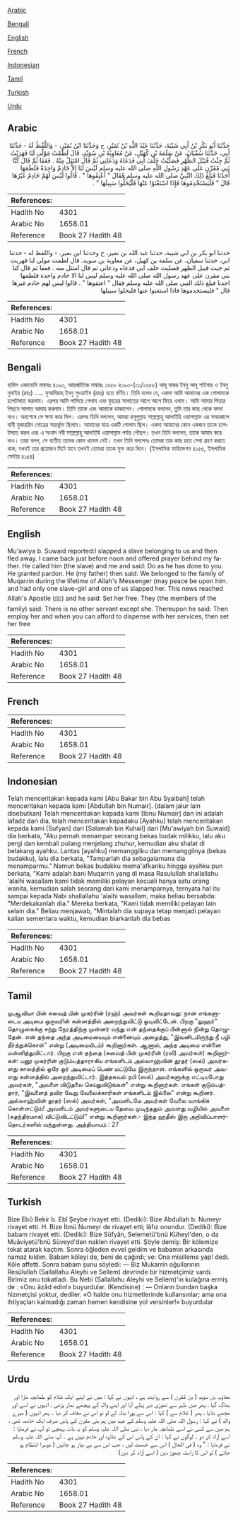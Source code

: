 [Arabic](#arabic)

[Bengali](#bengali)

[English](#english)

[French](#french)

[Indonesian](#indonesian)

[Tamil](#tamil)

[Turkish](#turkish)

[Urdu](#urdu)

## Arabic


<div dir="rtl" lang="ar" style={{fontSize:'larger',backgroundColor:'#f8f9fa',padding:20}}>
حَدَّثَنَا أَبُو بَكْرِ بْنُ أَبِي شَيْبَةَ، حَدَّثَنَا عَبْدُ اللَّهِ بْنُ نُمَيْرٍ، ح وَحَدَّثَنَا ابْنُ نُمَيْرٍ، - وَاللَّفْظُ لَهُ - حَدَّثَنَا أَبِي، حَدَّثَنَا سُفْيَانُ، عَنْ سَلَمَةَ بْنِ كُهَيْلٍ، عَنْ مُعَاوِيَةَ بْنِ سُوَيْدٍ، قَالَ لَطَمْتُ مَوْلًى لَنَا فَهَرَبْتُ ثُمَّ جِئْتُ قُبَيْلَ الظُّهْرِ فَصَلَّيْتُ خَلْفَ أَبِي فَدَعَاهُ وَدَعَانِي ثُمَّ قَالَ امْتَثِلْ مِنْهُ ‏.‏ فَعَفَا ثُمَّ قَالَ كُنَّا بَنِي مُقَرِّنٍ عَلَى عَهْدِ رَسُولِ اللَّهِ صلى الله عليه وسلم لَيْسَ لَنَا إِلاَّ خَادِمٌ وَاحِدَةٌ فَلَطَمَهَا أَحَدُنَا فَبَلَغَ ذَلِكَ النَّبِيَّ صلى الله عليه وسلم فَقَالَ ‏"‏ أَعْتِقُوهَا ‏"‏ ‏.‏ قَالُوا لَيْسَ لَهُمْ خَادِمٌ غَيْرُهَا قَالَ ‏"‏ فَلْيَسْتَخْدِمُوهَا فَإِذَا اسْتَغْنَوْا عَنْهَا فَلْيُخَلُّوا سَبِيلَهَا ‏"‏ ‏.‏
</div>
<div style={{backgroundColor:'#f8f9fa',padding:20, marginBottom: 10}}><table> <thead> <tr> <th>References:</th> <th></th> </tr> </thead> <tbody><tr><td>Hadith No</td><td>4301</td></tr><tr><td>Arabic No</td><td>1658.01</td></tr><tr><td>Reference</td><td>Book 27 Hadith 48</td></tr></tbody></table></div>


<div dir="rtl" lang="ar" style={{fontSize:'larger',backgroundColor:'#f8f9fa',padding:20}}>
حدثنا ابو بكر بن ابي شيبة، حدثنا عبد الله بن نمير، ح وحدثنا ابن نمير، - واللفظ له - حدثنا ابي، حدثنا سفيان، عن سلمة بن كهيل، عن معاوية بن سويد، قال لطمت مولى لنا فهربت ثم جيت قبيل الظهر فصليت خلف ابي فدعاه ودعاني ثم قال امتثل منه . فعفا ثم قال كنا بني مقرن على عهد رسول الله صلى الله عليه وسلم ليس لنا الا خادم واحدة فلطمها احدنا فبلغ ذلك النبي صلى الله عليه وسلم فقال " اعتقوها " . قالوا ليس لهم خادم غيرها قال " فليستخدموها فاذا استغنوا عنها فليخلوا سبيلها
</div>
<div style={{backgroundColor:'#f8f9fa',padding:20, marginBottom: 10}}><table> <thead> <tr> <th>References:</th> <th></th> </tr> </thead> <tbody><tr><td>Hadith No</td><td>4301</td></tr><tr><td>Arabic No</td><td>1658.01</td></tr><tr><td>Reference</td><td>Book 27 Hadith 48</td></tr></tbody></table></div>

## Bengali


<div dir="ltr" lang="bn" style={{fontSize:'larger',backgroundColor:'#f8f9fa',padding:20}}>
হাদিস একাডেমি নাম্বারঃ ৪১৯৩, আন্তর্জাতিক নাম্বারঃ ১৬৫৮ ৪১৯৩-(৩১/১৬৫৮) আবূ বাকর ইবনু আবূ শাইবাহ ও ইবনু নুমাইর (রহঃ) ..... মুআবিয়াহ্ ইবনু সুওয়াইদ (রহঃ) হতে বর্ণিত। তিনি বলেন যে, একদা আমি আমাদের এক গোলামকে চপেটাঘাত করলাম। এরপর আমি পালিয়ে গেলাম এবং যুহরের সালাতের আগে আগে ফিরে এলাম। আমি আমার পিতার পিছনে সালাত আদায় করলাম। তিনি তাকে এবং আমাকে ডাকালেন। গোলামকে বললেন, তুমি তার কাছ থেকে বদলা নাও। অবশেষে সে ক্ষমা করে দিল। এরপর তিনি বললেন, আমরা রসূলুল্লাহ সাল্লাল্লাহু আলাইহি ওয়াসাল্লাম এর সময়কালে বানী মুকাররিন গোত্রের অন্তর্ভুক্ত ছিলাম। আমাদের মাত্র একটি গোলাম ছিল। একদা আমাদের কোন একজন তাকে চপেটাঘাত করল এবং এ সংবাদ নবী সাল্লাল্লাহু আলাইহি ওয়াসাল্লাম পর্যন্ত পৌছল। তখন তিনি বললেন, তাকে আযাদ করে দাও। তারা বলল, সে ব্যতীত তাদের কোন খাদেম নেই। তখন তিনি বললেনঃ তোমরা তার কাছ হতে সেবা গ্রহণ করতে থাক, যখনই তার প্রয়োজন মিটে যাবে তখনই তোমরা তাকে মুক্ত করে দিবে। (ইসলামিক ফাউন্ডেশন ৪১৫৫, ইসলামিক সেন্টার ৪১৫৪)
</div>
<div style={{backgroundColor:'#f8f9fa',padding:20, marginBottom: 10}}><table> <thead> <tr> <th>References:</th> <th></th> </tr> </thead> <tbody><tr><td>Hadith No</td><td>4301</td></tr><tr><td>Arabic No</td><td>1658.01</td></tr><tr><td>Reference</td><td>Book 27 Hadith 48</td></tr></tbody></table></div>

## English


<div dir="ltr" lang="en" style={{fontSize:'larger',backgroundColor:'#f8f9fa',padding:20}}>
Mu'awiya b. Suwaid reported:I slapped a slave belonging to us and then fled away. I came back just before noon and offered prayer behind my father. He called him (the slave) and me and said: Do as he has done to you. He granted pardon. He (my father) then said: We belonged to the family of Muqarrin during the lifetime of Allah's Messenger (may peace be upon him. and had only one slave-girl and one of us slapped her. This news reached Allah's Apostle (ﷺ) and he said: Set her free. They (the members of the family) said: There is no other servant except she. Thereupon he said: Then employ her and when you can afford to dispense with her services, then set her free
</div>
<div style={{backgroundColor:'#f8f9fa',padding:20, marginBottom: 10}}><table> <thead> <tr> <th>References:</th> <th></th> </tr> </thead> <tbody><tr><td>Hadith No</td><td>4301</td></tr><tr><td>Arabic No</td><td>1658.01</td></tr><tr><td>Reference</td><td>Book 27 Hadith 48</td></tr></tbody></table></div>

## French


<div dir="ltr" lang="fr" style={{fontSize:'larger',backgroundColor:'#f8f9fa',padding:20}}>

</div>
<div style={{backgroundColor:'#f8f9fa',padding:20, marginBottom: 10}}><table> <thead> <tr> <th>References:</th> <th></th> </tr> </thead> <tbody><tr><td>Hadith No</td><td>4301</td></tr><tr><td>Arabic No</td><td>1658.01</td></tr><tr><td>Reference</td><td>Book 27 Hadith 48</td></tr></tbody></table></div>

## Indonesian


<div dir="ltr" lang="id" style={{fontSize:'larger',backgroundColor:'#f8f9fa',padding:20}}>
Telah menceritakan kepada kami [Abu Bakar bin Abu Syaibah] telah menceritakan kepada kami [Abdullah bin Numair]. (dalam jalur lain disebutkan) Telah menceritakan kepada kami [Ibnu Numair] dan ini adalah lafadz dari dia, telah menceritakan kepadaku [Ayahku] telah menceritakan kepada kami [Sufyan] dari [Salamah bin Kuhail] dari [Mu'awiyah bin Suwaid] dia berkata, "Aku pernah menampar seorang bekas budak milikku, lalu aku pergi dan kembali pulang menjelang zhuhur, kemudian aku shalat di belakang ayahku. Lantas [ayahku] memanggilku dan memanggilnya (bekas budakku), lalu dia berkata, "Tamparlah dia sebagaiamana dia menamparmu." Namun bekas budakku mema'afkanku hingga ayahku pun berkata, "Kami adalah bani Muqarrin yang di masa Rasulullah shallallahu 'alaihi wasallam kami tidak memiliki pelayan kecuali hanya satu orang wanita, kemudian salah seorang dari kami menamparnya, ternyata hal itu sampai kepada Nabi shallallahu 'alaihi wasallam, maka beliau bersabda: "Merdekakanlah dia." Mereka berkata, "Kami tidak memiliki pelayan lain selain dia." Beliau menjawab, "Mintalah dia supaya tetap menjadi pelayan kalian sementara waktu, kemudian biarkanlah dia bebas
</div>
<div style={{backgroundColor:'#f8f9fa',padding:20, marginBottom: 10}}><table> <thead> <tr> <th>References:</th> <th></th> </tr> </thead> <tbody><tr><td>Hadith No</td><td>4301</td></tr><tr><td>Arabic No</td><td>1658.01</td></tr><tr><td>Reference</td><td>Book 27 Hadith 48</td></tr></tbody></table></div>

## Tamil


<div dir="ltr" lang="ta" style={{fontSize:'larger',backgroundColor:'#f8f9fa',padding:20}}>
முஆவியா பின் சுவைத் பின் முகர்ரின் (ரஹ்) அவர்கள் கூறியதாவது: நான் எங்களுடைய அடிமை ஒருவரின் கன்னத்தில் அறைந்துவிட்டு ஓடிவிட்டேன். பிறகு "லுஹர்" தொழுகைக்கு சற்று நேரத்திற்கு முன்னர் வந்து என் தந்தைக்குப் பின்னால் நின்று தொழுதேன். என் தந்தை அந்த அடிமையையும் என்னையும் அழைத்து, "இவனிடமிருந்து நீ பழி தீர்த்துக்கொள்" என்று (அடிமையிடம்) கூறினார்கள். ஆனால், அந்த அடிமை என்னை மன்னித்துவிட்டார். பிறகு என் தந்தை (சுவைத் பின் முகர்ரின் (ரலி) அவர்கள்) கூறினார்கள்: பனூ முகர்ரின் குடும்பத்தாராகிய எங்களிடம் அல்லாஹ்வின் தூதர் (ஸல்) அவர்களது காலத்தில் ஒரே ஓர் அடிமைப் பெண் மட்டுமே இருந்தாள். எங்களில் ஒருவர் அவளது கன்னத்தில் அறைந்துவிட்டார். இத்தகவல் நபி (ஸல்) அவர்களுக்கு எட்டியபோது அவர்கள், "அவளை விடுதலை செய்துவிடுங்கள்" என்று கூறினார்கள். எங்கள் குடும்பத்தார், "இவளைத் தவிர வேறு வேலைக்காரிகள் எங்களிடம் இல்லை" என்று கூறினர். அல்லாஹ்வின் தூதர் (ஸல்) அவர்கள், "அவளிடமே அவர்கள் வேலை வாங்கிக் கொள்ளட்டும்! அவளிடம் அவர்களுடைய தேவை முடிந்ததும் அவளது வழியில் அவளை (சுதந்திரமாக) விட்டுவிடட்டும்!" என்று கூறினார்கள்.- இந்த ஹதீஸ் இரு அறிவிப்பாளர்தொடர்களில் வந்துள்ளது. அத்தியாயம் : 27
</div>
<div style={{backgroundColor:'#f8f9fa',padding:20, marginBottom: 10}}><table> <thead> <tr> <th>References:</th> <th></th> </tr> </thead> <tbody><tr><td>Hadith No</td><td>4301</td></tr><tr><td>Arabic No</td><td>1658.01</td></tr><tr><td>Reference</td><td>Book 27 Hadith 48</td></tr></tbody></table></div>

## Turkish


<div dir="ltr" lang="tr" style={{fontSize:'larger',backgroundColor:'#f8f9fa',padding:20}}>
Bize Ebû Bekir b. Ebî Şeybe rivayet etti. (Dediki): Bize Abdullah b. Numeyr rivayet etti. H. Bize İbnü Numeyr de rivayet etti; lâfız onundur. (Dediki): Bize babam rivayet etti. (Dediki): Bize Süfyân, Selemetü'bnü Küheyl'den, o da Muâviyetü'bnü Süveyd'den naklen rivayet etti. Şöyle demiş: Bir kölemize tokat atarak kaçtım. Sonra öğleden evvel geldim ve babamın arkasında namaz kıldım. Babam köleyi de, beni de çağırdı; ve: Ona misilleme yap! dedi. Köle affetti. Sonra babam şunu söyledi: — Biz Mukarrin oğullarının Resûlullah (Sallallahu Aleyhi ve Sellem) devrinde bir hizmetçimiz vardı. Birimiz onu tokatladı. Bu Nebi (Sallallahu Aleyhi ve Sellem)'in kulağına ermiş de : «Onu âzâd edin!» buyurdular. (Kendisine) : — Onların bundan başka hizmetçisi yoktur, dediler. «O halde onu hizmetlerinde kullansınlar; ama ona ihtiyaçları kalmadığı zaman hemen kendisine yol versinler!» buyurdular
</div>
<div style={{backgroundColor:'#f8f9fa',padding:20, marginBottom: 10}}><table> <thead> <tr> <th>References:</th> <th></th> </tr> </thead> <tbody><tr><td>Hadith No</td><td>4301</td></tr><tr><td>Arabic No</td><td>1658.01</td></tr><tr><td>Reference</td><td>Book 27 Hadith 48</td></tr></tbody></table></div>

## Urdu


<div dir="rtl" lang="ur" style={{fontSize:'larger',backgroundColor:'#f8f9fa',padding:20}}>
معاویہ بن سوید ( بن مُقرن ) سے روایت ہے ، انہوں نے کہا : میں نے اپنے ایک غلام کو طمانچہ مارا اور بھاگ گیا ، پھر میں ظہر سے تھوڑی دیر پہلے آیا اور اپنے والد کے پیچھے نماز پڑھی ، انہوں نے اسے اور مجھے بلایا ، پھر ( غلام سے ) کہا : اس سے پورا بدلہ لے لو تو اس نے معاف کر دیا ۔ پھر انہوں ( میرے والد ) نے کہا : رسول اللہ صلی اللہ علیہ وسلم کے عہد میں ہم بنی مقرن کے پاس صرف ایک خادمہ تھی ، ہم میں سے کسی نے اسے طمانچہ مار دیا ، نبی صلی اللہ علیہ وسلم کو یہ بات پہنچی تو آپ نے فرمایا : اسے آزاد کر دو ۔ لوگوں نے کہا : ان کے پاس اس کے علاوہ اور خادم نہیں ہے ۔ آپ صلی اللہ علیہ وسلم نے فرمایا : " وہ ( فی الحال ) اس سے خدمت لیں ، جب اس سے بے نیاز ہو جائیں ( دوسرا انتظام ہو جائے ) تو اس کا راستہ چھوڑ دیں ( اسے آزاد کر دیں)
</div>
<div style={{backgroundColor:'#f8f9fa',padding:20, marginBottom: 10}}><table> <thead> <tr> <th>References:</th> <th></th> </tr> </thead> <tbody><tr><td>Hadith No</td><td>4301</td></tr><tr><td>Arabic No</td><td>1658.01</td></tr><tr><td>Reference</td><td>Book 27 Hadith 48</td></tr></tbody></table></div>